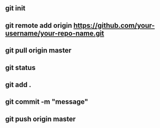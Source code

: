## git init 


## git remote add origin https://github.com/your-username/your-repo-name.git


## git pull origin master


## git status

## git add .

## git commit -m "message"

## git push origin master

